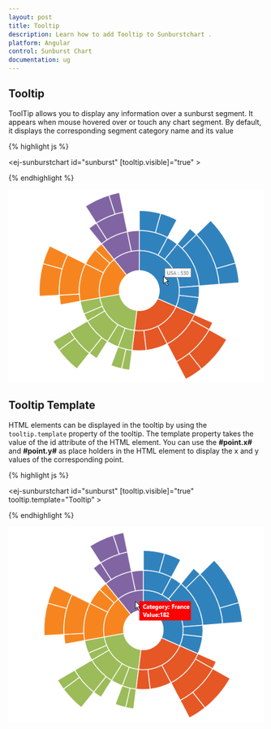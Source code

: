 ```yaml
---
layout: post
title: Tooltip
description: Learn how to add Tooltip to Sunburstchart .
platform: Angular
control: Sunburst Chart
documentation: ug
---
```


## Tooltip  

ToolTip allows you to display any information over a sunburst segment. It appears when mouse hovered over or touch any chart segment. By default, it displays the corresponding segment category name and its value

{% highlight js %}

<ej-sunburstchart  id="sunburst"   [tooltip.visible]="true" >
</ej-sunburstchart>

{% endhighlight %}

![](Tooltip_images/Tooltip_img1.png)

## Tooltip Template   

HTML elements can be displayed in the tooltip by using the `tooltip.template` property of the tooltip. The template property takes the value of the id attribute of the HTML element. You can use the **#point.x#** and **#point.y#** as place holders in the HTML element to display the x and y values of the corresponding point.

{% highlight js %}
<body>
<div id="Tooltip" style="display: none;">
        <div id="value" style="background-color:red;padding-top:3px;padding-right:3px">
            <div>
                <label id="efpercentage" style="color:white">
                    &nbsp;&nbsp;Category:&nbsp;#point.x#
                   <br />&nbsp;&nbsp;Value:#point.y#
                </label>
            </div>
        </div>
    </div>


<ej-sunburstchart  id="sunburst"   [tooltip.visible]="true" tooltip.template="Tooltip" >
</ej-sunburstchart>

</body>

{% endhighlight %}

![](Tooltip_images/Tooltip_img2.png)
